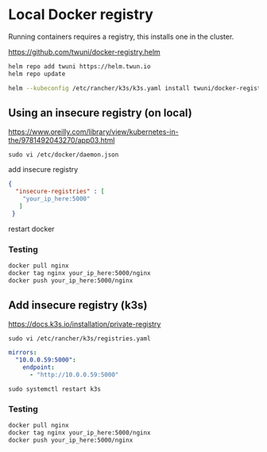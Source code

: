 # Local Docker registry

Running containers requires a registry, this installs one in the cluster.

https://github.com/twuni/docker-registry.helm

```bash
helm repo add twuni https://helm.twun.io
helm repo update
```

```bash
helm --kubeconfig /etc/rancher/k3s/k3s.yaml install twuni/docker-registry -n docker-registry --create-namespace
```

## Using an insecure registry (on local)

https://www.oreilly.com/library/view/kubernetes-in-the/9781492043270/app03.html

`sudo vi /etc/docker/daemon.json`

add insecure registry

```json
{
  "insecure-registries" : [
    "your_ip_here:5000"
   ]
 }
```

restart docker

### Testing

```bash
docker pull nginx
docker tag nginx your_ip_here:5000/nginx
docker push your_ip_here:5000/nginx
```

## Add insecure registry (k3s)

https://docs.k3s.io/installation/private-registry

`sudo vi /etc/rancher/k3s/registries.yaml`

```yaml
mirrors:
  "10.0.0.59:5000":
    endpoint:
      - "http://10.0.0.59:5000"
```

`sudo systemctl restart k3s`

### Testing

```bash
docker pull nginx
docker tag nginx your_ip_here:5000/nginx
docker push your_ip_here:5000/nginx